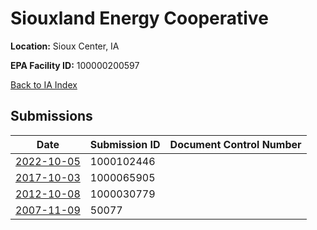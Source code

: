 # Siouxland Energy Cooperative

**Location:** Sioux Center, IA

**EPA Facility ID:** 100000200597

[Back to IA Index](../../index.md)

## Submissions

| Date | Submission ID | Document Control Number |
|------|--------------|-------------------------|
| [2022-10-05](submissions/1000102446.md) | 1000102446 |  |
| [2017-10-03](submissions/1000065905.md) | 1000065905 |  |
| [2012-10-08](submissions/1000030779.md) | 1000030779 |  |
| [2007-11-09](submissions/50077.md) | 50077 |  |

